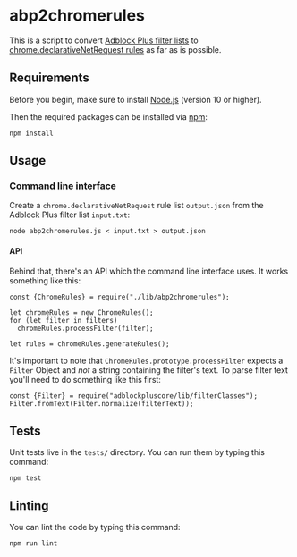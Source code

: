 # abp2chromerules

This is a script to convert [Adblock Plus filter lists](https://adblockplus.org/filters)
to [chrome.declarativeNetRequest rules](https://developer.chrome.com/extensions/declarativeNetRequest)
as far as is possible.

## Requirements

Before you begin, make sure to install [Node.js](2) (version 10 or higher).

Then the required packages can be installed via [npm](https://npmjs.org):

    npm install

## Usage

### Command line interface

Create a `chrome.declarativeNetRequest` rule list `output.json` from the
Adblock Plus filter list `input.txt`:

    node abp2chromerules.js < input.txt > output.json

#### API

Behind that, there's an API which the command line interface uses. It works
something like this:

    const {ChromeRules} = require("./lib/abp2chromerules");

    let chromeRules = new ChromeRules();
    for (let filter in filters)
      chromeRules.processFilter(filter);

    let rules = chromeRules.generateRules();

It's important to note that `ChromeRules.prototype.processFilter` expects a
`Filter` Object and _not_ a string containing the filter's text. To parse
filter text you'll need to do something like this first:

    const {Filter} = require("adblockpluscore/lib/filterClasses");
    Filter.fromText(Filter.normalize(filterText));

## Tests

Unit tests live in the `tests/` directory. You can run them by typing this command:

    npm test

## Linting

You can lint the code by typing this command:

    npm run lint
